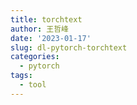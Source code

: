 ```yaml
---
title: torchtext
author: 王哲峰
date: '2023-01-17'
slug: dl-pytorch-torchtext
categories:
  - pytorch
tags:
  - tool
---
```

